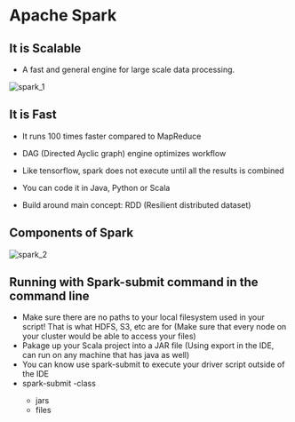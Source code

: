 # __Apache Spark__

## __It is Scalable__
- A fast and general engine for large scale data processing. 

![spark_1](https://user-images.githubusercontent.com/41119352/62815688-fe69be80-bae9-11e9-974d-5ec25bc7f450.png)

## __It is Fast__
- It runs 100 times faster compared to MapReduce
- DAG (Directed Ayclic graph) engine optimizes workflow
- Like tensorflow, spark does not execute until all the results is combined

- You can code it in Java, Python or Scala
- Build around main concept: RDD (Resilient distributed dataset)

## __Components of Spark__
![spark_2](https://user-images.githubusercontent.com/41119352/62815771-4f2de700-baeb-11e9-82ba-c0660a8cc6e0.png)


## Running with Spark-submit command in the command line
- Make sure there are no paths to your local filesystem used in your script! That is what HDFS, S3, etc are for (Make sure that every node on your cluster would be able to access your files)
- Pakage up your Scala project into a JAR file (Using export in the IDE, can run on any machine that has java as well)
- You can know use spark-submit to execute your driver script outside of the IDE
- spark-submit -class <class object that contains your main function>
   - jars <paths to any dependencies>
   - files <files you want placed alongside your application>
   <your JAR file>
     



